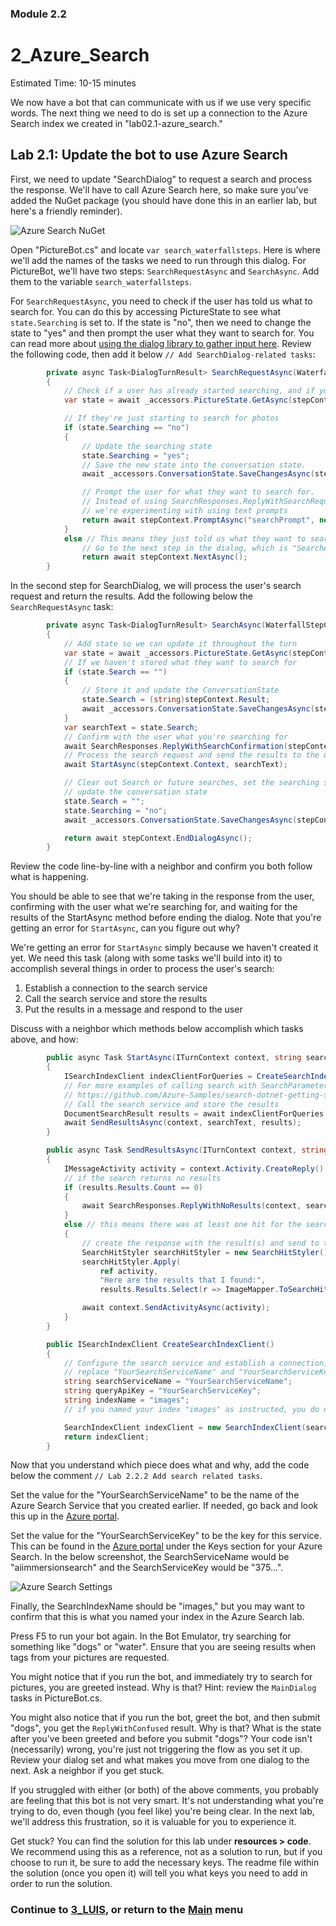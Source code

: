 ### Module 2.2

# 2_Azure_Search

Estimated Time: 10-15 minutes

We now have a bot that can communicate with us if we use very specific words. The next thing we need to do is set up a connection to the Azure Search index we created in "lab02.1-azure_search."

## Lab 2.1: Update the bot to use Azure Search

First, we need to update "SearchDialog" to request a search and process the response. We'll have to call Azure Search here, so make sure you've added the NuGet package (you should have done this in an earlier lab, but here's a friendly reminder).

![Azure Search NuGet](./resources/assets/AzureSearchNuGet.jpg)

Open "PictureBot.cs" and locate `var search_waterfallsteps`. Here is where we'll add the names of the tasks we need to run through this dialog. For PictureBot, we'll have two steps: `SearchRequestAsync` and `SearchAsync`. Add them to the variable `search_waterfallsteps`.  

For `SearchRequestAsync`, you need to check if the user has told us what to search for. You can do this by accessing PictureState to see what `state.Searching` is set to. If the state is "no", then we need to change the state to "yes" and then prompt the user what they want to search for. You can read more about [using the dialog library to gather input here](https://docs.microsoft.com/en-us/azure/bot-service/bot-builder-prompts?view=azure-bot-service-4.0&tabs=csharp). Review the following code, then add it below `// Add SearchDialog-related tasks`:

```csharp
        private async Task<DialogTurnResult> SearchRequestAsync(WaterfallStepContext stepContext, CancellationToken cancellationToken)
        {
            // Check if a user has already started searching, and if you know what to search for
            var state = await _accessors.PictureState.GetAsync(stepContext.Context);

            // If they're just starting to search for photos
            if (state.Searching == "no")
            {
                // Update the searching state
                state.Searching = "yes";
                // Save the new state into the conversation state.
                await _accessors.ConversationState.SaveChangesAsync(stepContext.Context);

                // Prompt the user for what they want to search for.
                // Instead of using SearchResponses.ReplyWithSearchRequest,
                // we're experimenting with using text prompts
                return await stepContext.PromptAsync("searchPrompt", new PromptOptions { Prompt = MessageFactory.Text("What would you like to search for?") }, cancellationToken);
            }
            else // This means they just told us what they want to search for
                // Go to the next step in the dialog, which is "SearchAsync"
                return await stepContext.NextAsync();
        }
```

In the second step for SearchDialog, we will process the user's search request and return the results. Add the following below the `SearchRequestAsync` task:

```csharp
        private async Task<DialogTurnResult> SearchAsync(WaterfallStepContext stepContext, CancellationToken cancellationToken)
        {
            // Add state so we can update it throughout the turn
            var state = await _accessors.PictureState.GetAsync(stepContext.Context);
            // If we haven't stored what they want to search for
            if (state.Search == "")
            {
                // Store it and update the ConversationState
                state.Search = (string)stepContext.Result;
                await _accessors.ConversationState.SaveChangesAsync(stepContext.Context);
            }
            var searchText = state.Search;
            // Confirm with the user what you're searching for
            await SearchResponses.ReplyWithSearchConfirmation(stepContext.Context, searchText);
            // Process the search request and send the results to the user
            await StartAsync(stepContext.Context, searchText);

            // Clear out Search or future searches, set the searching state to no,
            // update the conversation state
            state.Search = "";
            state.Searching = "no";
            await _accessors.ConversationState.SaveChangesAsync(stepContext.Context);

            return await stepContext.EndDialogAsync();
        }
```

Review the code line-by-line with a neighbor and confirm you both follow what is happening.  

You should be able to see that we're taking in the response from the user, confirming with the user what we're searching for, and waiting for the results of the StartAsync method before ending the dialog. Note that you're getting an error for `StartAsync`, can you figure out why?  

We're getting an error for `StartAsync` simply because we haven't created it yet. We need this task (along with some tasks we'll build into it) to accomplish several things in order to process the user's search:  

1. Establish a connection to the search service
2. Call the search service and store the results
3. Put the results in a message and respond to the user

Discuss with a neighbor which methods below accomplish which tasks above, and how:

```csharp
        public async Task StartAsync(ITurnContext context, string searchText)
        {
            ISearchIndexClient indexClientForQueries = CreateSearchIndexClient();
            // For more examples of calling search with SearchParameters, see
            // https://github.com/Azure-Samples/search-dotnet-getting-started/blob/master/DotNetHowTo/DotNetHowTo/Program.cs.  
            // Call the search service and store the results
            DocumentSearchResult results = await indexClientForQueries.Documents.SearchAsync(searchText);
            await SendResultsAsync(context, searchText, results);
        }

        public async Task SendResultsAsync(ITurnContext context, string searchText, DocumentSearchResult results)
        {
            IMessageActivity activity = context.Activity.CreateReply();
            // if the search returns no results
            if (results.Results.Count == 0)
            {
                await SearchResponses.ReplyWithNoResults(context, searchText);
            }
            else // this means there was at least one hit for the search
            {
                // create the response with the result(s) and send to the user
                SearchHitStyler searchHitStyler = new SearchHitStyler();
                searchHitStyler.Apply(
                    ref activity,
                    "Here are the results that I found:",
                    results.Results.Select(r => ImageMapper.ToSearchHit(r)).ToList().AsReadOnly());

                await context.SendActivityAsync(activity);
            }
        }

        public ISearchIndexClient CreateSearchIndexClient()
        {
            // Configure the search service and establish a connection, call it in StartAsync()
            // replace "YourSearchServiceName" and "YourSearchServiceKey" with your search service values
            string searchServiceName = "YourSearchServiceName";
            string queryApiKey = "YourSearchServiceKey";
            string indexName = "images";
            // if you named your index "images" as instructed, you do not need to change this value

            SearchIndexClient indexClient = new SearchIndexClient(searchServiceName, indexName, new SearchCredentials(queryApiKey));
            return indexClient;
        }
```

Now that you understand which piece does what and why, add the code below the comment `// Lab 2.2.2 Add search related tasks`.  

Set the value for the "YourSearchServiceName" to be the name of the Azure Search Service that you created earlier.  If needed, go back and look this up in the [Azure portal](https://portal.azure.com).  

Set the value for the "YourSearchServiceKey" to be the key for this service.  This can be found in the [Azure portal](https://portal.azure.com) under the Keys section for your Azure Search.  In the below screenshot, the SearchServiceName would be "aiimmersionsearch" and the SearchServiceKey would be "375...".  

![Azure Search Settings](./resources/assets/AzureSearchSettings.jpg)

Finally, the SearchIndexName should be "images," but you may want to confirm that this is what you named your index in the Azure Search lab.  

Press F5 to run your bot again.  In the Bot Emulator, try searching for something like "dogs" or "water".  Ensure that you are seeing results when tags from your pictures are requested.  

You might notice that if you run the bot, and immediately try to search for pictures, you are greeted instead. Why is that? Hint: review the `MainDialog` tasks in PictureBot.cs.

You might also notice that if you run the bot, greet the bot, and then submit "dogs", you get the `ReplyWithConfused` result. Why is that? What is the state after you've been greeted and before you submit "dogs"? Your code isn't (necessarily) wrong, you're just not triggering the flow as you set it up. Review your dialog set and what makes you move from one dialog to the next. Ask a neighbor if you get stuck.  

If you struggled with either (or both) of the above comments, you probably are feeling that this bot is not very smart. It's not understanding what you're trying to do, even though (you feel like) you're being clear. In the next lab, we'll address this frustration, so it is valuable for you to experience it.

Get stuck? You can find the solution for this lab under **resources > code**. We recommend using this as a reference, not as a solution to run, but if you choose to run it, be sure to add the necessary keys. The readme file within the solution (once you open it) will tell you what keys you need to add in order to run the solution.

### Continue to [3_LUIS](./3_LUIS.md), or return to the [Main](../../README.md) menu
